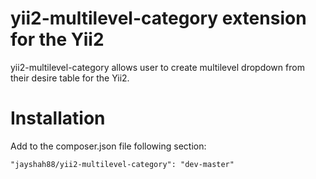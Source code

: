 yii2-multilevel-category extension for the Yii2
===========

yii2-multilevel-category allows user to create multilevel dropdown from their desire table for the Yii2.

Installation
====

Add to the composer.json file following section:

```
"jayshah88/yii2-multilevel-category": "dev-master"
```

